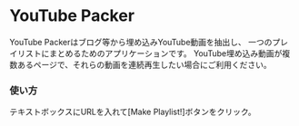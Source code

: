 # YouTube Packer

YouTube Packerはブログ等から埋め込みYouTube動画を抽出し、
一つのプレイリストにまとめるためのアプリケーションです。
YouTube埋め込み動画が複数あるページで、それらの動画を連続再生したい場合にご利用ください。

### 使い方

テキストボックスにURLを入れて[Make Playlist!]ボタンをクリック。
